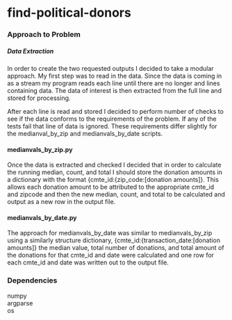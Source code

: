 # find-political-donors

### Approach to Problem

##### Data Extraction
In order to create the two requested outputs I decided to take a modular approach. 
My first step was to read in the data. Since the data is coming in as a stream my program
reads each line until there are no longer and lines containing data. The data of interest is then
extracted from the full line and stored for processing.

After each line is read and stored I decided to perform number of checks to see if the data 
conforms to the requirements of the problem. If any of the tests fail that line of data is ignored. 
These requirements differ slightly for the medianval_by_zip and medianvals_by_date scripts.

#### medianvals_by_zip.py

Once the data is extracted and checked I decided that in order to calculate the running median,
count, and total I should store the donation amounts in a dictionary with the format 
{cmte_id:{zip_code:[donation amounts]}. This allows each donation amount to be attributed to the 
appropriate cmte_id and zipcode and then the new median, count, and total to be calculated and output
as a new row in the output file.

#### medianvals_by_date.py

The approach for medianvals_by_date was similar to medianvals_by_zip using a similarly structure dictionary, 
{cmte_id:{transaction_date:[donation amounts]} the median value, total number of donations, and total amount of
the donations for that cmte_id and date were calculated and one row for each cmte_id and date was written out to 
the output file.



### Dependencies

numpy\
argparse\
os